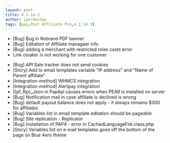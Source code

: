 ```yaml
---
layout: post
title: 4.1.14.3
author: jperdochqu
tags: [pap,Post Affiliate Pro,4.1.14.3]
---
```


- [Bug] Bug in Rebrand PDF banner
- [Bug] Editation of Affiliate managaer info
- [Bug] adding a merchant with restricted roles casts error
- Link cloaker is not working for one customer

<!--more-->

- [Bug] API Sale tracker does not send cookies
- [Story] Add to email templates variable &quot;IP address&quot; and &quot;Name of Parent affiliate&quot;
- [Integration-method] WHMCS integration
- [Integration-method] Alertpay integration
- Gpf_Rpc_Json in PapApi causes errors when PEAR is installed on server
- [Bug] Notification mail in case affiliate is declined is wrong
- [Bug] default payout balance does not apply - it always remains $300 for affiliates
- [Bug] Variables list in email template editation should be pageable
- [Bug] Site replication - Replicator
- [Bug] Installation of PAP4 - error in CachedLanguageFile.class.php
- [Story] Variables list on e-mail templates goes off the bottom of the page on Blue Aero theme
